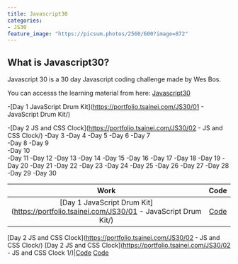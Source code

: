 ```yaml
---
title: Javascript30
categories:
- JS30
feature_image: "https://picsum.photos/2560/600?image=872"
---
```


## What is Javascript30?

Javascript 30 is a 30 day Javascript coding challenge made by Wes Bos.

You can accesss the learning material from here: [Javascript30](https://javascript30.com/)

-[Day 1 JavaScript Drum Kit](https://portfolio.tsainei.com/JS30/01 - JavaScript Drum Kit/)

-[Day 2 JS and CSS Clock](https://portfolio.tsainei.com/JS30/02 - JS and CSS Clock/)
-Day 3
-Day 4
-Day 5
-Day 6
-Day 7  
-Day 8
-Day 9  
-Day 10  
-Day 11
-Day 12
-Day 13
-Day 14
-Day 15
-Day 16
-Day 17
-Day 18
-Day 19
-Day 20
-Day 21
-Day 22
-Day 23
-Day 24
-Day 25
-Day 26
-Day 27
-Day 28
-Day 29
-Day 30


**Work**|**Code**
:-----:|:-----:
[Day 1 JavaScript Drum Kit](https://portfolio.tsainei.com/JS30/01 - JavaScript Drum Kit/)|[Code](https://github.com/tsainei/portfolio/tree/main/JS30/01%20-%20JavaScript%20Drum%20Kit)
[Day 2 JS and CSS Clock](https://portfolio.tsainei.com/JS30/02 - JS and CSS Clock/) 
[Day 2 JS and CSS Clock](https://portfolio.tsainei.com/JS30/02 - JS and CSS Clock 1/)|[Code](https://github.com/tsainei/portfolio/tree/main/JS30/02%20-%20JS%20and%20CSS%20Clock) 
[Code](https://github.com/tsainei/portfolio/tree/main/JS30/02%20-%20JS%20and%20CSS%20Clock%201)
 